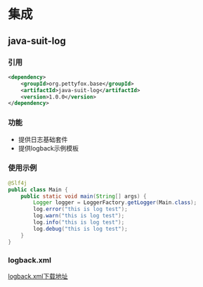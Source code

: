 # 集成
## java-suit-log
### 引用
```xml
<dependency>
    <groupId>org.pettyfox.base</groupId>
    <artifactId>java-suit-log</artifactId>
    <version>1.0.0</version>
</dependency>
```
### 功能
- 提供日志基础套件
- 提供logback示例模板

### 使用示例
```java
@Slf4j
public class Main {
    public static void main(String[] args) {
        Logger logger = LoggerFactory.getLogger(Main.class);
        log.error("this is log test");
        log.warn("this is log test");
        log.info("this is log test");
        log.debug("this is log test");
    }
}
```
### logback.xml
[logback.xml下载地址](https://raw.githubusercontent.com/mathcoder23/java-suit/main/java-suit-log/src/main/resources/logback.xml)